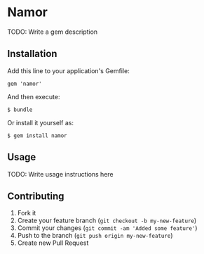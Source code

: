 # Namor

TODO: Write a gem description

## Installation

Add this line to your application's Gemfile:

    gem 'namor'

And then execute:

    $ bundle

Or install it yourself as:

    $ gem install namor

## Usage

TODO: Write usage instructions here

## Contributing

1. Fork it
2. Create your feature branch (`git checkout -b my-new-feature`)
3. Commit your changes (`git commit -am 'Added some feature'`)
4. Push to the branch (`git push origin my-new-feature`)
5. Create new Pull Request
